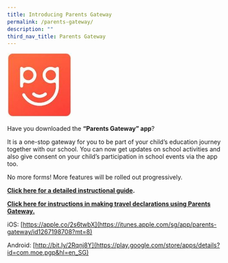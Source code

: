 ```yaml
---
title: Introducing Parents Gateway
permalink: /parents-gateway/
description: ""
third_nav_title: Parents Gateway
---
```

![](/images/Parents-Gateway-150x150.jpg)

Have you downloaded the **“Parents Gateway” app**?

It is a one-stop gateway for you to be part of your child’s education journey together with our school. You can now get updates on school activities and also give consent on your child’s participation in school events via the app too.

No more forms! More features will be rolled out progressively.

**[Click here for a detailed instructional guide](/files/Parents-Gateway-Onboarding.pdf).**

**[Click here for instructions in making travel declarations using Parents Gateway.](/making-travel-declarations-on-parents-gateway/)**


iOS: [https://apple.co/2s6twbX](https://itunes.apple.com/sg/app/parents-gateway/id1267198708?mt=8)

Android: [http://bit.ly/2Rqnj8Y](https://play.google.com/store/apps/details?id=com.moe.pgp&hl=en_SG)